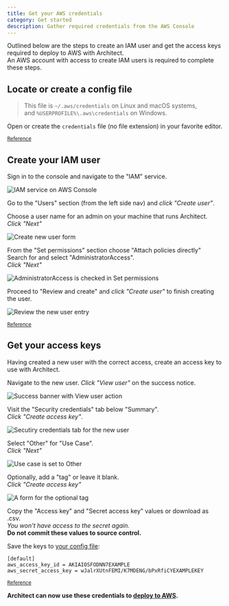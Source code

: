```yaml
---
title: Get your AWS credentials
category: Get started
description: Gather required credentials from the AWS Console
---
```


Outlined below are the steps to create an IAM user and get the access keys required to deploy to AWS with Architect.  
An AWS account with access to create IAM users is required to complete these steps.

## Locate or create a config file

> This file is `~/.aws/credentials` on Linux and macOS systems, and `%USERPROFILE%\.aws\credentials` on Windows.

Open or create the `credentials` file (no file extension) in your favorite editor.

<small>

[Reference](https://docs.aws.amazon.com/sdkref/latest/guide/file-location.html)

</small>

## Create your IAM user

Sign in to the console and navigate to the "IAM" service.

![IAM service on AWS Console](/images/aws-credentials/1.png)

Go to the "Users" section (from the left side nav) and _click "Create user"_.

Choose a user name for an admin on your machine that runs Architect.  
_Click "Next"_

![Create new user form](/images/aws-credentials/2.png)

From the "Set permissions" section choose "Attach policies directly"  
Search for and select "AdministratorAccess".  
_Click "Next"_

![AdministratorAccess is checked in Set permissions](/images/aws-credentials/3.png)

Proceed to "Review and create" and _click "Create user"_ to finish creating the user.

![Review the new user entry](/images/aws-credentials/4.png)

<small>

[Reference](https://docs.aws.amazon.com/IAM/latest/UserGuide/id_users_create.html#id_users_create_console)

</small>

## Get your access keys

Having created a new user with the correct access, create an access key to use with Architect.

Navigate to the new user. _Click "View user"_ on the success notice.

![Success banner with View user action](/images/aws-credentials/5.png)

Visit the "Security credentials" tab below "Summary".  
_Click "Create access key"_.

![Secutiry credentials tab for the new user](/images/aws-credentials/6.png)

Select "Other" for "Use Case".  
_Click "Next"_

![Use case is set to Other](/images/aws-credentials/7.png)

Optionally, add a "tag" or leave it blank.  
_Click "Create access key"_

![A form for the optional tag](/images/aws-credentials/8.png)

Copy the "Access key" and "Secret access key" values or download as .csv.  
_You won't have access to the secret again._  
**Do not commit these values to source control.**

Save the keys to [your config file](#locate-or-create-a-config-file):

```
[default]
aws_access_key_id = AKIAIOSFODNN7EXAMPLE
aws_secret_access_key = wJalrXUtnFEMI/K7MDENG/bPxRfiCYEXAMPLEKEY
```

<small>

[Reference](https://docs.aws.amazon.com/cli/latest/userguide/cli-authentication-user.html)

</small>

**Architect can now use these credentials to [deploy to AWS](../../guides/developer-experience/deployment).**
